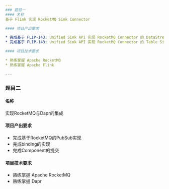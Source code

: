 ```yaml
---
### 题目一
#### 名称
基于 Flink 实现 RocketMQ Sink Connector

#### 项目产出要求

* 完成基于 FLIP-143: Unified Sink API 实现 RocketMQ Connector 的 DataStream Sink
* 完成基于 FLIP-143: Unified Sink API 实现 RocketMQ Connector 的 Table Sink

#### 项目技术要求

* 熟练掌握 Apache RocketMQ
* 熟练掌握 Apache Flink

---
```

### 题目二
#### 名称
实现RocketMQ与Dapr的集成

#### 项目产出要求

* 完成基于RocketMQ的PubSub实现
* 完成binding的实现
* 完成Component的提交

#### 项目技术要求

* 熟练掌握 Apache RocketMQ
* 熟练掌握 Dapr